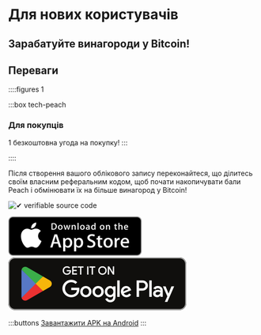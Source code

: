 # Для нових користувачів

## Зарабатуйте винагороди у Bitcoin!

## Переваги

::::figures 1

:::box tech-peach

### Для покупців

1 безкоштовна угода на покупку!
:::

::::

Після створення вашого облікового запису переконайтеся, що ділитесь своїм власним реферальним кодом, щоб почати накопичувати бали Peach і обмінювати їх на більше винагород у Bitcoin!

<div class="inner-wrap">

![✔ verifiable source code](/img/phones.png)

<div>
  <div class="md:flex items-center justify-center">
    <a href="https://testflight.apple.com/join/wfSPFEWG"><img class="h-180px md:h-90px" src="/img/home/download-on-the-app-store.svg" alt="Donwload Bitcoin app on the App Store without KYC verification"></a>
    <a class="md:ml-4" href="https://play.google.com/store/apps/details?id=com.peachbitcoin.peach.mainnet"><img class="h-180px md:h-90px" src="/img/home/get-it-on-google-play.svg" alt="Get Bitcoin app on Google Play store without ID verificatiot"></a>
  </div>

:::buttons
[Завантажити APK на Android](/uk/apk/)
:::

</div>

</div>
